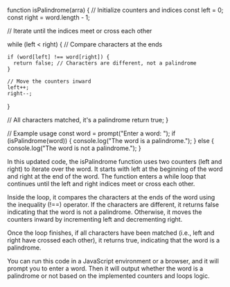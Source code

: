 function isPalindrome(arra) {
  // Initialize counters and indices
  const left = 0;
  const right = word.length - 1;

  // Iterate until the indices meet or cross each other
  
  while (left < right) {
    // Compare characters at the ends
    
    if (word[left] !== word[right]) {
      return false; // Characters are different, not a palindrome
    }

    // Move the counters inward
    left++;
    right--;
  }

  // All characters matched, it's a palindrome
  return true;
}

// Example usage
const word = prompt("Enter a word: ");
if (isPalindrome(word)) {
  console.log("The word is a palindrome.");
} else {
  console.log("The word is not a palindrome.");
}


In this updated code, the isPalindrome function uses two counters (left and right) to iterate over the word. It starts with left at the beginning of the word and right at the end of the word. The function enters a while loop that continues until the left and right indices meet or cross each other.

Inside the loop, it compares the characters at the ends of the word using the inequality (!==) operator. If the characters are different, it returns false indicating that the word is not a palindrome. Otherwise, it moves the counters inward by incrementing left and decrementing right.

Once the loop finishes, if all characters have been matched (i.e., left and right have crossed each other), it returns true, indicating that the word is a palindrome.

You can run this code in a JavaScript environment or a browser, and it will prompt you to enter a word. Then it will output whether the word is a palindrome or not based on the implemented counters and loops logic.
